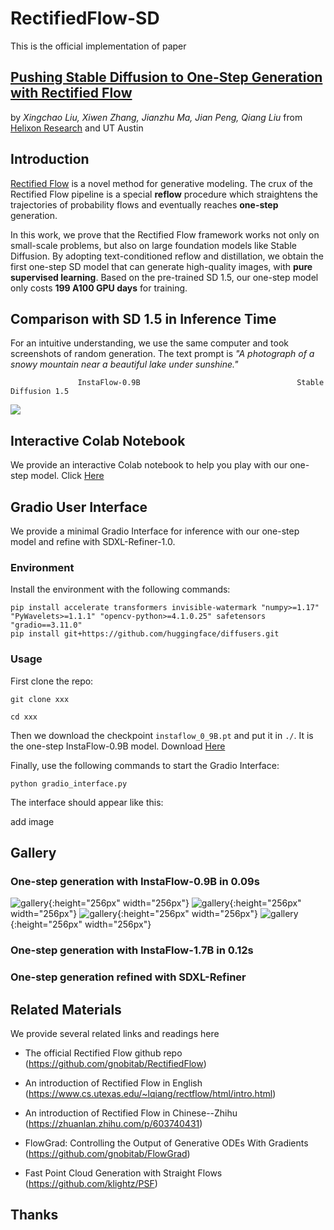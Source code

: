 # RectifiedFlow-SD

This is the official implementation of paper 
## [Pushing Stable Diffusion to One-Step Generation with Rectified Flow]() 
by *Xingchao Liu, Xiwen Zhang, Jianzhu Ma, Jian Peng, Qiang Liu* from [Helixon Research](https://www.helixon.com/) and UT Austin

## Introduction

[Rectified Flow](https://github.com/gnobitab/RectifiedFlow) is a novel method for generative modeling. The crux of the Rectified Flow pipeline is a special **reflow** procedure which straightens the trajectories of probability flows and eventually reaches **one-step** generation. 

In this work, we prove that the Rectified Flow framework works not only on small-scale problems, but also on large foundation models like Stable Diffusion.
By adopting text-conditioned reflow and distillation, we obtain the first one-step SD model that can generate high-quality images, with **pure supervised learning**. Based on the pre-trained SD 1.5, our one-step model only costs **199 A100 GPU days** for training.

## Comparison with SD 1.5 in Inference Time

For an intuitive understanding, we use the same computer and took screenshots of random generation. The text prompt is *"A photograph of a snowy mountain near a beautiful lake under sunshine."*


                   InstaFlow-0.9B                                   Stable Diffusion 1.5

![](github_misc/comparison.gif)

## Interactive Colab Notebook

We provide an interactive Colab notebook to help you play with our one-step model. Click [Here]() 

## Gradio User Interface

We provide a minimal Gradio Interface for inference with our one-step model and refine with SDXL-Refiner-1.0.

### Environment

Install the environment with the following commands:

```
pip install accelerate transformers invisible-watermark "numpy>=1.17" "PyWavelets>=1.1.1" "opencv-python>=4.1.0.25" safetensors "gradio==3.11.0"
pip install git+https://github.com/huggingface/diffusers.git
```

### Usage

First clone the repo:

```
git clone xxx

cd xxx
```

Then we download the checkpoint ```instaflow_0_9B.pt``` and put it in ```./```. It is the one-step InstaFlow-0.9B model. Download [Here]()

Finally, use the following commands to start the Gradio Interface:

```
python gradio_interface.py
```

The interface should appear like this:

add image


## Gallery

### One-step generation with InstaFlow-0.9B in 0.09s

![gallery](github_misc/gallery/09B_img_1.png){:height="256px" width="256px"}
![gallery](github_misc/gallery/09B_img_2.png){:height="256px" width="256px"}
![gallery](github_misc/gallery/09B_img_3.png){:height="256px" width="256px"}
![gallery](github_misc/gallery/09B_img_4.png){:height="256px" width="256px"}

### One-step generation with InstaFlow-1.7B in 0.12s

### One-step generation refined with SDXL-Refiner

## Related Materials

We provide several related links and readings here

* The official Rectified Flow github repo (https://github.com/gnobitab/RectifiedFlow)

* An introduction of Rectified Flow in English (https://www.cs.utexas.edu/~lqiang/rectflow/html/intro.html)

* An introduction of Rectified Flow in Chinese--Zhihu (https://zhuanlan.zhihu.com/p/603740431)

* FlowGrad: Controlling the Output of Generative ODEs With Gradients (https://github.com/gnobitab/FlowGrad)

* Fast Point Cloud Generation with Straight Flows (https://github.com/klightz/PSF) 

## Thanks

